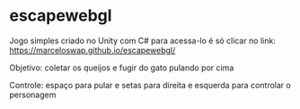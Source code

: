 # escapewebgl
Jogo simples criado no Unity com C# para acessa-lo é só clicar no link:
https://marceloswap.github.io/escapewebgl/

Objetivo: coletar os queijos e fugir do gato pulando por cima

Controle: espaço para pular e setas para direita e esquerda para controlar o personagem
